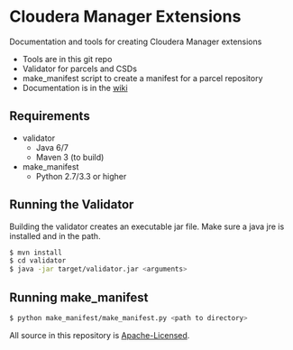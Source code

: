 Cloudera Manager Extensions
===========================

Documentation and tools for creating Cloudera Manager extensions

* Tools are in this git repo
 * Validator for parcels and CSDs
 * make_manifest script to create a manifest for a parcel repository
* Documentation is in the [wiki](../../wiki)

Requirements
------------

* validator
  * Java 6/7
  * Maven 3 (to build)
* make_manifest
  * Python 2.7/3.3 or higher

Running the Validator
---------------------

Building the validator creates an executable jar file. Make sure a java jre 
is installed and in the path.

```bash
$ mvn install
$ cd validator
$ java -jar target/validator.jar <arguments>
```

Running make_manifest
---------------------

```bash
$ python make_manifest/make_manifest.py <path to directory>
```

All source in this repository is [Apache-Licensed](LICENSE.txt).


